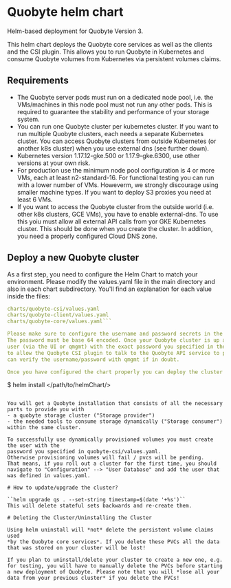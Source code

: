 # Quobyte helm chart

Helm-based deployment for Quobyte Version 3.

This helm chart deploys the Quobyte core services as well as the clients and
the CSI plugin. This allows you to run Quobyte in Kubernetes and consume
Quobyte volumes from Kubernetes via persistent volumes claims.

## Requirements

* The Quobyte server pods must run on a dedicated node pool, i.e. the VMs/machines in this node pool must not run any other pods. This is required to guarantee the stability and performance of your storage system.
* You can run one Quobyte cluster per kubernetes cluster. If you want to run multiple Quobyte clusters, each needs a separate Kubernetes cluster. You can access Quobyte clusters from outside Kubernetes (or another k8s cluster) when you use external dns (see further down).
* Kubernetes version 1.17.12-gke.500 or 1.17.9-gke.6300, use other versions at your own risk.
* For production use the minimum node pool configuration is 4 or more VMs, each at least n2-standard-16. For functional testing you can run with a lower number of VMs. Howeverm, we strongly discourage using smaller machine types. If you want to deploy S3 proxies you need at least 6 VMs.
* If you want to access the Quobyte cluster from the outside world (i.e. other k8s clusters, GCE VMs), you have to enable external-dns. To use this yoiu must allow all external API calls from yor GKE Kubernetes cluster. This should be done when you create the cluster. In addition, you need a properly configured Cloud DNS zone.

## Deploy a new Quobyte cluster

As a first step, you need to configure the Helm Chart to match your environment.
Please modify the values.yaml file in the main directory and also in each chart
subdirectory. You'll find an explanation for each value inside the files:

```values.yaml
charts/quobyte-csi/values.yaml
charts/quobyte-client/values.yaml
charts/quobyte-core/values.yaml```

Please make sure to configure the username and password secrets in the quobyte-csi/values.yaml file.
The password must be base 64 encoded. Once your Quobyte cluster is up and running you must create this
user (via the UI or qmgmt) with the exact password you specified in the yaml file. This user is required
to allow the Quobyte CSI plugin to talk to the Quobyte API service to provision volumes and quotas. You
can verify the username/password with qmgmt if in doubt.

Once you have configured the chart properly you can deploy the cluster by running

```
 $ helm install <newDeploymentName> </path/to/helmChart/> 
```

You will get a Quobyte installation that consists of all the necessary 
parts to provide you with 
- a quobyte storage cluster ("Storage provider")
- the needed tools to consume storage dynamically ("Storage consumer") 
within the same cluster.

To successfully use dynamically provisioned volumes you must create the user with the
password you specified in quobyte-csi/values.yaml.
Otherwise provisioning volumes will fail / pvcs will be pending.
That means, if you roll out a cluster for the first time, you should 
navigate to "Configuration" --> "User Database" and add the user that
was defined in values.yaml.

# How to update/upgrade the cluster?

``helm upgrade qs . --set-string timestamp=$(date '+%s')``
This will delete stateful sets backwards and re-create them.
 
# Deleting the Cluster/Uninstalling the Cluster

Using helm uninstall will *not* delete the persistent volume claims used
*by the Quobyte core services*. If you delete these PVCs all the data
that was stored on your cluster will be lost!

If you plan to uninstall/delete your cluster to create a new one, e.g.
for testing, you will have to manually delete the PVCs before starting
a new deployment of Quobyte. Please note that you will *lose all your
data from your previous cluster* if you delete the PVCs!

